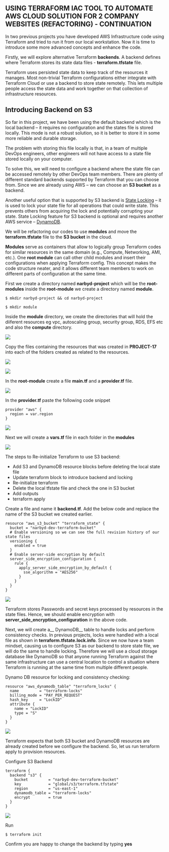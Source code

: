 ## __USING TERRAFORM IAC TOOL TO AUTOMATE AWS CLOUD SOLUTION FOR 2 COMPANY WEBSITES (REFACTORING) - CONTINUATION__

In two previous projects you have developed AWS Infrastructure code using Terraform and tried to run it from our local workstation.
Now it is time to introduce some more advanced concepts and enhance the code.

Firstly, we will explore alternative Terraform __backends__. A backend defines where Terraform stores its state data files - __terraform.tfstate__ file.

Terraform uses persisted state data to keep track of the resources it manages. Most non-trivial Terraform configurations either integrate with Terraform Cloud or use a backend to store state remotely. This lets multiple people access the state data and work together on that collection of infrastructure resources.

## __Introducing Backend on S3__

So far in this project, we have been using the default backend which is the local backend – it requires no configuration and the states file is stored locally. This mode is not a robust solution, so it is better to store it in some more reliable and durable storage.

The problem with storing this file locally is that, in a team of multiple DevOps engineers, other engineers will not have access to a state file stored locally on your computer.

To solve this, we will need to configure a backend where the state file can be accessed remotely by other DevOps team members. There are plenty of different standard backends supported by Terraform that you can choose from. Since we are already using AWS – we can choose an __S3 bucket__ as a backend.

Another useful option that is supported by S3 backend is [State Locking](https://developer.hashicorp.com/terraform/language/state/locking) – it is used to lock your state file for all operations that could write state. This prevents others from acquiring the lock and potentially corrupting your state. State Locking feature for S3 backend is optional and requires another AWS service – [DynamoDB](https://aws.amazon.com/dynamodb).

We will be refactoring our codes to use __modules__ and move the __terraform.tfstate__ file to the __S3 bucket__ in the cloud.

__Modules__ serve as containers that allow to logically group Terraform codes for similar resources in the same domain (e.g., Compute, Networking, AMI, etc.). One __root module__ can call other child modules and insert their configurations when applying Terraform config. This concept makes the code structure neater, and it allows different team members to work on different parts of configuration at the same time.

First we create a directory named  __narbyd-project__ which will be the __root-modules__ inside the __root-module__ we create a directory named __module__. 

`$ mkdir narbyd-project && cd narbyd-project`

`$ mkdir module`

Inside the  __module__ directory, we create the directories that will hold the diiferent resources eg vpc, autoscaling group, security group, RDS, EFS etc and also the __compute__ directory.

![](./images/modulez.PNG)

Copy the files containing the resources that was created in __PROJECT-17__ into each of the folders created as related to the resources.

![](./images/1.PNG)

![](./images/22.PNG)

In the __root-module__ create a file __main.tf__ and a __provider.tf__ file.

![](./images/mp.PNG)

In the __provider.tf__ paste the following code snippet

```
provider "aws" {
  region = var.region
}
```
![](./images/prov.PNG)

Next we will create a __vars.tf__ file in each folder in the __modules__

![](./images/ras.PNG)





































































The steps to Re-initialize Terraform to use S3 backend:

- Add S3 and DynamoDB resource blocks before deleting the local state file
- Update terraform block to introduce backend and locking
- Re-initialize terraform
- Delete the local tfstate file and check the one in S3 bucket
- Add outputs
- terraform apply

Create a file and name it __backend.tf__. Add the below code and replace the name of the S3 bucket we created earlier.

```
resource "aws_s3_bucket" "terraform_state" {
  bucket = "narbyd-dev-terraform-bucket"
  # Enable versioning so we can see the full revision history of our state files
  versioning {
    enabled = true
  }
  # Enable server-side encryption by default
  server_side_encryption_configuration {
    rule {
      apply_server_side_encryption_by_default {
        sse_algorithm = "AES256"
      }
    }
  }
}
```
![](./images/bknd.PNG)

Terraform stores Passwords and secret keys processed by resources in the state files. Hence, we should enable encryption with __server_side_encryption_configuration__ in the above code.

Next, we will create a__ DynamoDB__ table to handle locks and perform consistency checks. In previous projects, locks were handled with a local file as shown in __terraform.tfstate.lock.info__. Since we now have a team mindset, causing us to configure S3 as our backend to store state file, we will do the same to handle locking. Therefore we will use a cloud storage database like DynamoDB so that anyone running Terraform against the same infrastructure can use a central location to control a situation where Terraform is running at the same time from multiple different people.

Dynamo DB resource for locking and consistency checking:

```
resource "aws_dynamodb_table" "terraform_locks" {
  name         = "terraform-locks"
  billing_mode = "PAY_PER_REQUEST"
  hash_key     = "LockID"
  attribute {
    name = "LockID"
    type = "S"
  }
}
```
![](./images/dy.PNG)

Terraform expects that both S3 bucket and DynamoDB resources are already created before we configure the backend. So, let us run terraform apply to provision resources.

Configure S3 Backend

```
terraform {
  backend "s3" {
    bucket         = "narbyd-dev-terraform-bucket"
    key            = "global/s3/terraform.tfstate"
    region         = "us-east-1"
    dynamodb_table = "terraform-locks"
    encrypt        = true
  }
}
```
![](./images/dy2.PNG)

Run 

`$ terraform init`

Confirm you are happy to change the backend by typing __yes__
